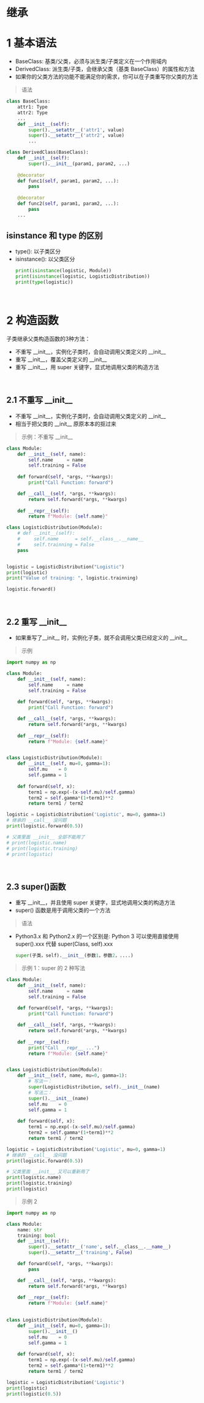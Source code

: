 
&emsp;
# 继承
# 1 基本语法
- BaseClass: 基类/父类，必须与派生类/子类定义在一个作用域内
- DerivedClass: 派生类/子类，会继承父类（基类 BaseClass）的属性和方法
- 如果你的父类方法的功能不能满足你的需求，你可以在子类重写你父类的方法
>语法
```python
class BaseClass:
    attr1: Type
    attr2: Type
    ...
    def __init__(self):
        super().__setattr__('attr1', value)
        super().__setattr__('attr2', value)
        ...

class DerivedClass(BaseClass):
    def __init__(self):
        super().__init__(param1, param2, ...)
    
    @decorator
    def func1(self, param1, param2, ...):
        pass
    
    @decorator
    def func2(self, param1, param2, ...):
        pass
    ...
```



## isinstance 和 type 的区别
- type(): 以子类区分
- isinstance(): 以父类区分
    ```python
    print(isinstance(logistic, Module))
    print(isinstance(logistic, LogisticDistribution))
    print(type(logistic))
    ```

&emsp;
# 2 构造函数
子类继承父类构造函数的3种方法：
- 不重写 \_\_init__，实例化子类时，会自动调用父类定义的 \_\_init__
- 重写 \_\_init__，覆盖父类定义的 \_\_init__
- 重写 \_\_init__，用 super 关键字，显式地调用父类的构造方法

&emsp;
## 2.1 不重写 \_\_init__
- 不重写 \_\_init__，实例化子类时，会自动调用父类定义的 \_\_init__
- 相当于把父类的 \_\_init__ 原原本本的抠过来
>示例：不重写 \_\_init__
```python
class Module:
    def __init__(self, name):
        self.name     = name
        self.training = False
    
    def forward(self, *args, **kwargs):
        print("Call Function: forward")

    def __call__(self, *args, **kwargs):
        return self.forward(*args, **kwargs)
        
    def __repr__(self):
        return f"Module: {self.name}"

class LogisticDistribution(Module):
    # def __init__(self):
    #     self.name      = self.__class__.__name__
    #     self.trainning = False
    pass


logistic = LogisticDistribution("Logistic")
print(logistic)
print("Value of training: ", logistic.trainning)

logistic.forward()
```

&emsp;
## 2.2 重写 \_\_init__
- 如果重写了__init__ 时，实例化子类，就不会调用父类已经定义的 \_\_init__

>示例
```python
import numpy as np

class Module:
    def __init__(self, name):
        self.name     = name
        self.training = False
    
    def forward(self, *args, **kwargs):
        print("Call Function: forward")

    def __call__(self, *args, **kwargs):
        return self.forward(*args, **kwargs)
        
    def __repr__(self):
        return f"Module: {self.name}"


class LogisticDistribution(Module):
    def __init__(self, mu=0, gamma=1):
        self.mu    = 0
        self.gamma = 1
        
    def forward(self, x):
        term1 = np.exp(-(x-self.mu)/self.gamma)
        term2 = self.gamma*(1+term1)**2
        return term1 / term2

logistic = LogisticDistribution('Logistic', mu=0, gamma=1)
# 继承的 __call__ 没问题
print(logistic.forward(0.5))

# 父类里面 __init__ 全部不能用了
# print(logistic.name)
# print(logistic.training)
# print(logistic)
```


&emsp;
## 2.3 super()函数
- 重写 \_\_init__，并且使用 super 关键字，显式地调用父类的构造方法
- super() 函数是用于调用父类的一个方法

>语法
- Python3.x 和 Python2.x 的一个区别是: Python 3 可以使用直接使用 super().xxx 代替 super(Class, self).xxx
    ```python
    super(子类，self).__init__(参数1，参数2，....)
    ```

>示例 1：super 的 2 种写法
```python
class Module:
    def __init__(self, name):
        self.name     = name
        self.training = False
    
    def forward(self, *args, **kwargs):
        print("Call Function: forward")

    def __call__(self, *args, **kwargs):
        return self.forward(*args, **kwargs)
        
    def __repr__(self):
        print("Call __repr__ ...")
        return f"Module: {self.name}"


class LogisticDistribution(Module):
    def __init__(self, name, mu=0, gamma=1):
        # 写法一：
        super(LogisticDistribution, self).__init__(name)
        # 写法二：
        super().__init__(name)
        self.mu    = 0
        self.gamma = 1
        
    def forward(self, x):
        term1 = np.exp(-(x-self.mu)/self.gamma)
        term2 = self.gamma*(1+term1)**2
        return term1 / term2

logistic = LogisticDistribution('Logistic', mu=0, gamma=1)
# 继承的 __call__ 没问题
print(logistic.forward(0.5))

# 父类里面 __init__ 又可以重新用了
print(logistic.name)
print(logistic.training)
print(logistic)
```


>示例 2
```py
import numpy as np

class Module:
    name: str
    training: bool
    def __init__(self):
        super().__setattr__('name', self.__class__.__name__)
        super().__setattr__('training', False)

    def forward(self, *args, **kwargs):
        pass

    def __call__(self, *args, **kwargs):
        return self.forward(*args, **kwargs)
    
    def __repr__(self):
        return f"Module: {self.name}"
    

class LogisticDistribution(Module):
    def __init__(self, mu=0, gamma=1):
        super().__init__()
        self.mu    = 0
        self.gamma = 1
        
    def forward(self, x):
        term1 = np.exp(-(x-self.mu)/self.gamma)
        term2 = self.gamma*(1+term1)**2
        return term1 / term2

logistic = LogisticDistribution('Logistic')
print(logistic)
print(logistic(0.5))
```
